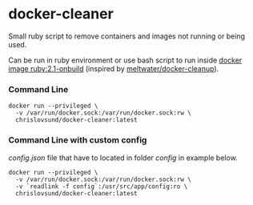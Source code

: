 # docker-cleaner
Small ruby script to remove containers and images not running or being used.

Can be run in ruby environment or use bash script to run inside [docker image ruby:2.1-onbuild](https://registry.hub.docker.com/_/ruby/) (inspired by [meltwater/docker-cleanup](https://github.com/meltwater/docker-cleanup)).

### Command Line
```
docker run --privileged \
  -v /var/run/docker.sock:/var/run/docker.sock:rw \
  chrislovsund/docker-cleaner:latest
```

### Command Line with custom config
*config.json* file that have to located in folder *config* in example below.
```
docker run --privileged \
  -v /var/run/docker.sock:/var/run/docker.sock:rw \
  -v `readlink -f config`:/usr/src/app/config:ro \
  chrislovsund/docker-cleaner:latest
```
